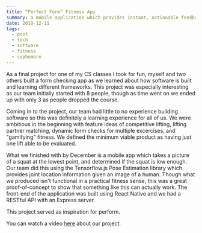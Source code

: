 ```yaml
---
title: “Perfect Form” Fitness App 
summary: a mobile application which provides instant, actionable feedback on squat technique with video input.
date: 2019-12-11
tags:
  - post
  - tech
  - software
  - fitness
  - sophomore
---
```


As a final project for one of my CS classes I took for fun, myself and two others built a form checking app as we learned about how software is built and learning different frameworks. This project was especially interesting as our team initially started with 8 people, though as time went on we ended up with only 3 as people dropped the course. 

Coming in to the project, our team had little to no experience building software so this was definitely a learning experience for all of us. We were ambitious in the beginning with feature ideas of competitive lifting, lifting partner matching, dynamic form checks for multiple excercises, and "gamifying" fitness. We defined the minimum viable product as having just one lift able to be evaluated.

What we finished with by December is a mobile app which takes a picture of a squat at the lowest point, and determined if the squat is low enough. Our team did this using the Tensorflow.js Pose Estimation library which provides joint location information given an image of a human. Though what we produced isn't functional in a practical fitness sense, this was a great proof-of-concept to show that something like this can actually work. The front-end of the application was built using React Native and we had a RESTful API with an Express server. 

This project served as inspiration for perform.

You can watch a video <a href="https://www.youtube.com/watch?v=TezZre2N8bg">here</a> about our project. 